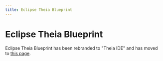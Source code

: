 ```yaml
---
title: Eclipse Theia Blueprint
---
```


# Eclipse Theia Blueprint

Eclipse Theia Blueprint has been rebranded to "Theia IDE" and has moved to <a href="../#theiaide">this page</a>.
